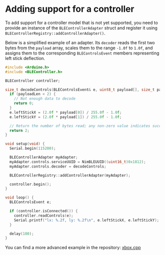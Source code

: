 # Adding support for a controller

To add support for a controller model that is not yet supported, you need to provide an instance of the
`BLEControllerAdapter` struct and register it using `BLEControllerRegistry::addControllerAdapter()`.

Below is a simplified example of an adapter. Its `decoder` reads the first two bytes from the `payload` array, scales
them to the range `-1.0f` to `1.0f`, and assigns them to the corresponding `BLEControlsEvent` members representing left
stick deflection.

```cpp
#include <Arduino.h>
#include <BLEController.h>

BLEController controller;

size_t decodeControls(BLEControlsEvent& e, uint8_t payload[], size_t payloadLen) {
  if (payloadLen < 2) {
    // Not enough data to decode
    return 0;
  }
  e.leftStickX = (2.0f * payload[0]) / 255.0f - 1.0f;
  e.leftStickY = (2.0f * payload[1]) / 255.0f - 1.0f;

  // Return the number of bytes read; any non-zero value indicates success
  return 2;
}

void setup(void) {
  Serial.begin(115200);

  BLEControllerAdapter myAdapter;
  myAdapter.controls.serviceUUID = NimBLEUUID((uint16_t)0x1812);
  myAdapter.controls.decoder = decodeControls;

  BLEControllerRegistry::addControllerAdapter(myAdapter);

  controller.begin();
}

void loop() {
  BLEControlsEvent e;

  if (controller.isConnected()) {
    controller.readControls(e);
    Serial.printf("lx: %.2f, ly: %.2f\n", e.leftStickX, e.leftStickY);
  }

  delay(100);
}
```

You can find a more advanced example in the repository:
[xbox.cpp](https://github.com/tbekas/BLE-Gamepad-Client/tree/0.3.0/src/xbox.cpp)
